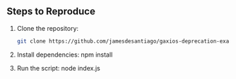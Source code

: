 ## Steps to Reproduce

1. Clone the repository:
   ```bash
   git clone https://github.com/jamesdesantiago/gaxios-deprecation-example.git

2. Install dependencies:
npm install

4. Run the script:
node index.js
